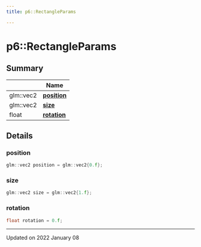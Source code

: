 ```yaml
---
title: p6::RectangleParams

---
```


# p6::RectangleParams





## Summary


|                | Name           |
| -------------- | -------------- |
| glm::vec2 | **[position](/reference/Classes/structp6_1_1_rectangle_params#position)**  |
| glm::vec2 | **[size](/reference/Classes/structp6_1_1_rectangle_params#size)**  |
| float | **[rotation](/reference/Classes/structp6_1_1_rectangle_params#rotation)**  |

## Details


### position

```cpp
glm::vec2 position = glm::vec2{0.f};
```


### size

```cpp
glm::vec2 size = glm::vec2{1.f};
```


### rotation

```cpp
float rotation = 0.f;
```


-------------------------------

Updated on 2022 January 08